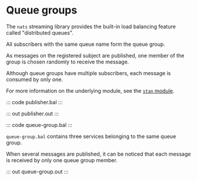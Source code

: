 # Queue groups

The `nats` streaming library provides the built-in load balancing feature called "distributed queues".

All subscribers with the same queue name form the queue group.

As messages on the registered subject are published, one member of the group is chosen randomly to receive the message.

Although queue groups have multiple subscribers, each message is consumed by only one.

For more information on the underlying module, see the [`stan` module](https://lib.ballerina.io/ballerinax/stan/latest).

::: code publisher.bal :::

::: out publisher.out :::

::: code queue-group.bal :::

`queue-group.bal` contains three services belonging to the same queue group.

When several messages are published, it can be noticed that each message is received by only one queue group member.

::: out queue-group.out :::

